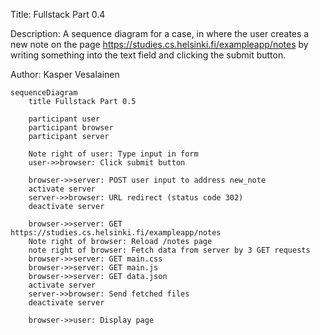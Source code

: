 Title: Fullstack Part 0.4


Description: A sequence diagram for a case, in where the user creates a new note on the page https://studies.cs.helsinki.fi/exampleapp/notes by writing something into the text field and clicking the submit button.


Author: Kasper Vesalainen

```mermaid
sequenceDiagram
    title Fullstack Part 0.5

    participant user
    participant browser
    participant server

    Note right of user: Type input in form
    user->>browser: Click submit button

    browser->>server: POST user input to address new_note
    activate server
    server->>browser: URL redirect (status code 302)
    deactivate server

    browser->>server: GET https://studies.cs.helsinki.fi/exampleapp/notes
    Note right of browser: Reload /notes page
    note right of browser: Fetch data from server by 3 GET requests
    browser->>server: GET main.css
    browser->>server: GET main.js
    browser->>server: GET data.json
    activate server
    server->>browser: Send fetched files
    deactivate server

    browser->>user: Display page
```
